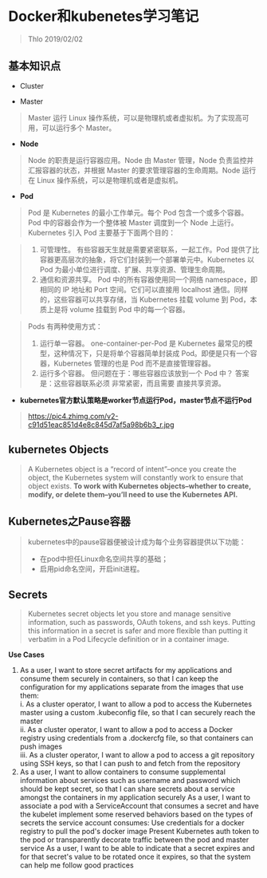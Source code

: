 # Docker和kubenetes学习笔记

> Thlo 2019/02/02

## 基本知识点

+ Cluster

+ Master

> Master 运行 Linux 操作系统，可以是物理机或者虚拟机。为了实现高可用，可以运行多个 Master。

+ **Node**

> Node 的职责是运行容器应用。Node 由 Master 管理，Node 负责监控并汇报容器的状态，并根据 Master 的要求管理容器的生命周期。Node 运行在 Linux 操作系统，可以是物理机或者是虚拟机。

+ **Pod**

>Pod 是 Kubernetes 的最小工作单元。每个 Pod 包含一个或多个容器。Pod 中的容器会作为一个整体被 Master 调度到一个 Node 上运行。
Kubernetes 引入 Pod 主要基于下面两个目的：

>1. 可管理性。
有些容器天生就是需要紧密联系，一起工作。Pod 提供了比容器更高层次的抽象，将它们封装到一个部署单元中。Kubernetes 以 Pod 为最小单位进行调度、扩展、共享资源、管理生命周期。
>2. 通信和资源共享。
Pod 中的所有容器使用同一个网络 namespace，即相同的 IP 地址和 Port 空间。它们可以直接用 localhost 通信。同样的，这些容器可以共享存储，当 Kubernetes 挂载 volume 到 Pod，本质上是将 volume 挂载到 Pod 中的每一个容器。

>Pods 有两种使用方式：
>1. 运行单一容器。
one-container-per-Pod 是 Kubernetes 最常见的模型，这种情况下，只是将单个容器简单封装成 Pod。即便是只有一个容器，Kubernetes 管理的也是 Pod 而不是直接管理容器。
>2. 运行多个容器。
但问题在于：哪些容器应该放到一个 Pod 中？ 
答案是：这些容器联系必须 非常紧密，而且需要 直接共享资源。

+ **kubernetes官方默认策略是worker节点运行Pod，master节点不运行Pod**

><https://pic4.zhimg.com/v2-c91d51eac851d4e8c845d7af5a98b6b3_r.jpg>

## kubernetes Objects

>A Kubernetes object is a “record of intent”–once you create the object, the Kubernetes system will constantly work to ensure that object exists.
**To work with Kubernetes objects–whether to create, modify, or delete them–you’ll need to use the Kubernetes API.**

## Kubernetes之Pause容器

>kubernetes中的pause容器便被设计成为每个业务容器提供以下功能：
>+ 在pod中担任Linux命名空间共享的基础；
>+ 启用pid命名空间，开启init进程。

## Secrets
>Kubernetes secret objects let you store and manage sensitive information, such as passwords, OAuth tokens, and ssh keys. Putting this information in a secret is safer and more flexible than putting it verbatim in a Pod Lifecycle definition or in a container image.

**Use Cases**

1. As a user, I want to store secret artifacts for my applications and consume them securely in containers, so that I can keep the configuration for my applications separate from the images that use them:        
  i. As a cluster operator, I want to allow a pod to access the Kubernetes master using a custom .kubeconfig file, so that I can securely reach the master      
ii. As a cluster operator, I want to allow a pod to access a Docker registry using credentials from a .dockercfg file, so that containers can push images       
iii. As a cluster operator, I want to allow a pod to access a git repository using SSH keys, so that I can push to and fetch from the repository        
2. As a user, I want to allow containers to consume supplemental information about services such as username and password which should be kept secret, so that I can share secrets about a service amongst the containers in my application securely
As a user, I want to associate a pod with a ServiceAccount that consumes a secret and have the kubelet implement some reserved behaviors based on the types of secrets the service account consumes:
Use credentials for a docker registry to pull the pod's docker image
Present Kubernetes auth token to the pod or transparently decorate traffic between the pod and master service
As a user, I want to be able to indicate that a secret expires and for that secret's value to be rotated once it expires, so that the system can help me follow good practices